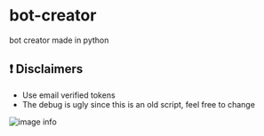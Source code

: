 # bot-creator
bot creator made in python


## ❗ Disclaimers
- Use email verified tokens
- The debug is ugly since this is an old script, feel free to change


![image info](/image.png)
